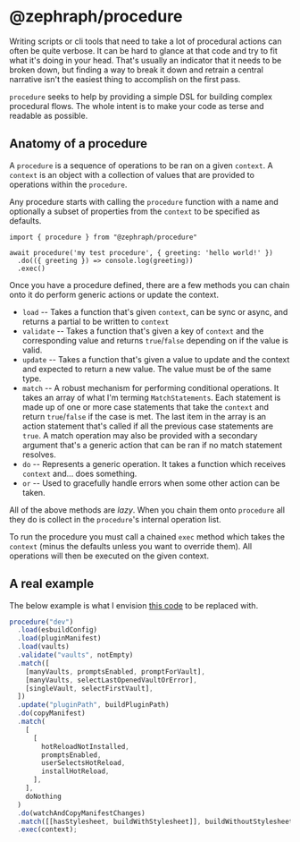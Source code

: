 # @zephraph/procedure

Writing scripts or cli tools that need to take a lot of procedural actions can often be quite verbose. It can be hard to glance at that code and try to fit what it's doing in your head. That's usually an indicator that it needs to be broken down, but finding a way to break it down and retrain a central narrative isn't the easiest thing to accomplish on the first pass.

`procedure` seeks to help by providing a simple DSL for building complex procedural flows. The whole intent is to make your code as terse and readable as possible.

## Anatomy of a procedure

A `procedure` is a sequence of operations to be ran on a given `context`. A `context` is an object with a collection of values that are provided to operations within the `procedure`.

Any procedure starts with calling the `procedure` function with a name and optionally a subset of properties from the `context` to be specified as defaults.

```
import { procedure } from "@zephraph/procedure"

await procedure('my test procedure', { greeting: 'hello world!' })
  .do(({ greeting }) => console.log(greeting))
  .exec()
```

Once you have a procedure defined, there are a few methods you can chain onto it do perform generic actions or update the context.

- `load` -- Takes a function that's given `context`, can be sync or async, and returns a partial to be written to `context`
- `validate` -- Takes a function that's given a key of `context` and the corresponding value and returns `true`/`false` depending on if the value is valid.
- `update` -- Takes a function that's given a value to update and the context and expected to return a new value. The value must be of the same type.
- `match` -- A robust mechanism for performing conditional operations. It takes an array of what I'm terming `MatchStatements`. Each statement is made up of one or more case statements that take the `context` and return `true`/`false` if the case is met. The last item in the array is an action statement that's called if all the previous case statements are `true`. A match operation may also be provided with a secondary argument that's a generic action that can be ran if no match statement resolves.
- `do` -- Represents a generic operation. It takes a function which receives `context` and... does something.
- `or` -- Used to gracefully handle errors when some other action can be taken.

All of the above methods are _lazy_. When you chain them onto `procedure` all they do is collect in the `procedure`'s internal operation list.

To run the procedure you must call a chained `exec` method which takes the `context` (minus the defaults unless you want to override them). All operations will then be executed on the given context.

## A real example

The below example is what I envision [this code](https://github.com/zephraph/obsidian-tools/blob/78b2ecb5fab613221d2702c724c3af82a4777ca4/packages/obsidian-plugin-cli/src/commands/dev.ts#L64-L223) to be replaced with.

```js
procedure("dev")
  .load(esbuildConfig)
  .load(pluginManifest)
  .load(vaults)
  .validate("vaults", notEmpty)
  .match([
    [manyVaults, promptsEnabled, promptForVault],
    [manyVaults, selectLastOpenedVaultOrError],
    [singleVault, selectFirstVault],
  ])
  .update("pluginPath", buildPluginPath)
  .do(copyManifest)
  .match(
    [
      [
        hotReloadNotInstalled,
        promptsEnabled,
        userSelectsHotReload,
        installHotReload,
      ],
    ],
    doNothing
  )
  .do(watchAndCopyManifestChanges)
  .match([[hasStylesheet, buildWithStylesheet]], buildWithoutStylesheet)
  .exec(context);
```
